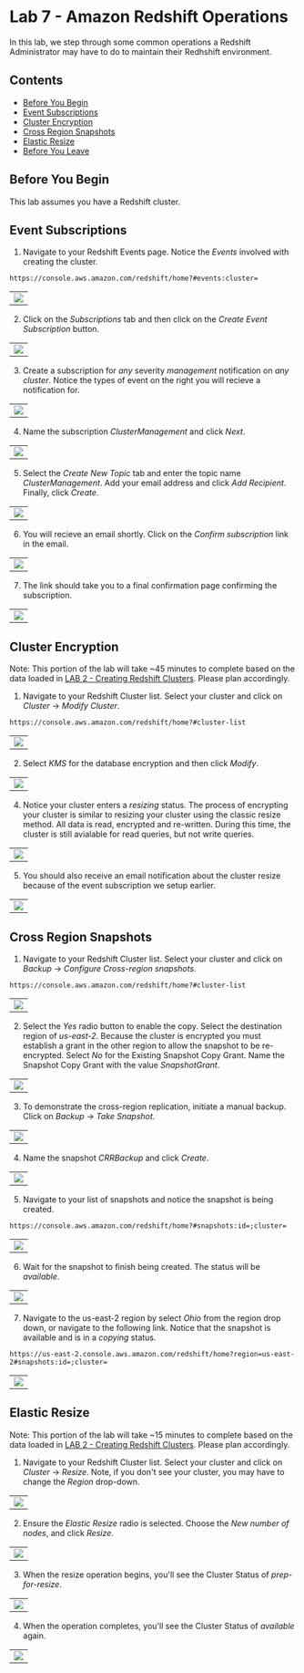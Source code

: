 # Lab 7 - Amazon Redshift Operations

In this lab, we step through some common operations a Redshift Administrator may have to do to maintain their Redhshift environment.

## Contents
* [Before You Begin](#before-you-begin)
* [Event Subscriptions](#event-subscriptions)
* [Cluster Encryption](#cluster-encryption)
* [Cross Region Snapshots](#cross-region-snapshots)
* [Elastic Resize](#elastic-resize)
* [Before You Leave](#before-you-leave)

## Before You Begin
This lab assumes you have a Redshift cluster.  

## Event Subscriptions
1. Navigate to your Redshift Events page.  Notice the *Events* involved with creating the cluster.  
```
https://console.aws.amazon.com/redshift/home?#events:cluster=
``` 
<table><tr><td><img src=../images/Events.png></td></tr></table> 

2. Click on the *Subscriptions* tab and then click on the *Create Event Subscription* button.
<table><tr><td><img src=../images/CreateSubscription_0.png></td></tr></table> 

3. Create a subscription for *any* severity *management* notification on *any cluster*.   Notice the types of event on the right you will recieve a notification for.
<table><tr><td><img src=../images/CreateSubscription_1.png></td></tr></table>

4. Name the subscription *ClusterManagement* and click *Next*.
<table><tr><td><img src=../images/CreateSubscription_2.png></td></tr></table>

5. Select the *Create New Topic* tab and enter the topic name *ClusterManagement*.  Add your email address and click *Add Recipient*.  Finally, click *Create*.
<table><tr><td><img src=../images/CreateSubscription_3.png></td></tr></table>

6. You will recieve an email shortly.  Click on the *Confirm subscription* link in the email.
<table><tr><td><img src=../images/ConfirmSubscriptionEmail.png></td></tr></table>

7. The link should take you to a final confirmation page confirming the subscription.
<table><tr><td><img src=../images/SubscriptionConfirmed.png></td></tr></table>

## Cluster Encryption
Note: This portion of the lab will take ~45 minutes to complete based on the data loaded in [LAB 2 - Creating Redshift Clusters](../lab2/README.md).  Please plan accordingly.

1. Navigate to your Redshift Cluster list.  Select your cluster and click on *Cluster* -> *Modify Cluster*.
```
https://console.aws.amazon.com/redshift/home?#cluster-list
```
<table><tr><td><img src=../images/ModifyCluster.png></td></tr></table>

2. Select *KMS* for the database encryption and then click *Modify*.
<table><tr><td><img src=../images/EnableKMS.png></td></tr></table>

4. Notice your cluster enters a *resizing* status.  The process of encrypting your cluster is similar to resizing your cluster using the classic resize method.  All data is read, encrypted and re-written. During this time, the cluster is still avialable for read queries, but not write queries.
<table><tr><td><img src=../images/Resizing.png></td></tr></table>

5. You should also receive an email notification about the cluster resize because of the event subscription we setup earlier.
<table><tr><td><img src=../images/ResizeNotification.png></td></tr></table>

## Cross Region Snapshots
1. Navigate to your Redshift Cluster list.  Select your cluster and click on *Backup* -> *Configure Cross-region snapshots*.
```
https://console.aws.amazon.com/redshift/home?#cluster-list
```
<table><tr><td><img src=../images/ConfigureCRR_0.png></td></tr></table>

2. Select the *Yes* radio button to enable the copy.  Select the destination region of *us-east-2*.  Because the cluster is encrypted you must establish a grant in the other region to allow the snapshot to be re-encrypted.  Select *No* for the Existing Snapshot Copy Grant.  Name the Snapshot Copy Grant with the value *SnapshotGrant*.
<table><tr><td><img src=../images/ConfigureCRR_1.png></td></tr></table>

3. To demonstrate the cross-region replication, initiate a manual backup.  Click on *Backup* -> *Take Snapshot*.
<table><tr><td><img src=../images/Snapshot_0.png></td></tr></table>

4. Name the snapshot *CRRBackup* and click *Create*.
<table><tr><td><img src=../images/Snapshot_1.png></td></tr></table>

5. Navigate to your list of snapshots and notice the snapshot is being created. 
```
https://console.aws.amazon.com/redshift/home?#snapshots:id=;cluster=
```
<table><tr><td><img src=../images/Snapshot_2.png></td></tr></table>

6. Wait for the snapshot to finish being created.  The status will be *available*.
<table><tr><td><img src=../images/Snapshot_3.png></td></tr></table>

7. Navigate to the us-east-2 region by select *Ohio* from the region drop down, or navigate to the following link.  Notice that the snapshot is available and is in a *copying* status. 
```
https://us-east-2.console.aws.amazon.com/redshift/home?region=us-east-2#snapshots:id=;cluster=
```
<table><tr><td><img src=../images/Snapshot_4.png></td></tr></table>

## Elastic Resize
Note: This portion of the lab will take ~15 minutes to complete based on the data loaded in [LAB 2 - Creating Redshift Clusters](../lab2/README.md).  Please plan accordingly.
1. Navigate to your Redshift Cluster list.  Select your cluster and click on *Cluster* -> *Resize*.  Note, if you don't see your cluster, you may have to change the *Region* drop-down.
<table><tr><td><img src=../images/Resize_0.png></td></tr></table>

2. Ensure the *Elastic Resize* radio is selected.  Choose the *New number of nodes*, and click *Resize*.
<table><tr><td><img src=../images/Resize_1.png></td></tr></table>

3. When the resize operation begins, you'll see the Cluster Status of *prep-for-resize*.
<table><tr><td><img src=../images/Resize_2.png></td></tr></table>

4. When the operation completes, you'll see the Cluster Status of *available* again.
<table><tr><td><img src=../images/Resize_3.png></td></tr></table>

